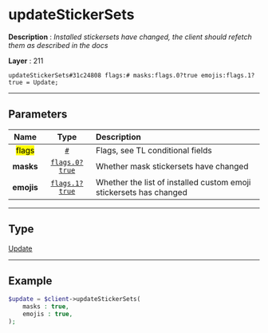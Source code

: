 # updateStickerSets

**Description** : *Installed stickersets have changed, the client should refetch them as described in the docs*

**Layer** : 211

```tl
updateStickerSets#31c24808 flags:# masks:flags.0?true emojis:flags.1?true = Update;
```

---

## Parameters

| Name | Type | Description |
| :---: | :---: | :--- |
| <mark>flags</mark> | [`#`](type/#) | Flags, see TL conditional fields |
| **masks** | [`flags.0?true`](type/true) | Whether mask stickersets have changed |
| **emojis** | [`flags.1?true`](type/true) | Whether the list of installed custom emoji stickersets has changed |

---

## Type

[Update](type/Update)

---

## Example

```php
$update = $client->updateStickerSets(
	masks : true,
	emojis : true,
);
```